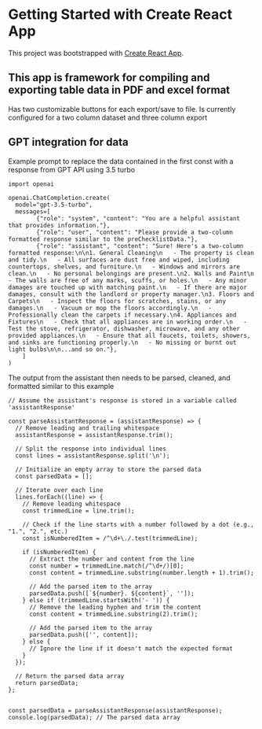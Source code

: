 # Getting Started with Create React App

This project was bootstrapped with [Create React App](https://github.com/facebook/create-react-app).

## This app is framework for compiling and exporting table data in PDF and excel format 

Has two customizable buttons for each export/save to file. Is currently configured for a two column dataset and three column export

## GPT integration for data

Example prompt to replace the data contained in the first const with a response from GPT API using 3.5 turbo

```
import openai

openai.ChatCompletion.create(
  model="gpt-3.5-turbo",
  messages=[
        {"role": "system", "content": "You are a helpful assistant that provides information."},
        {"role": "user", "content": "Please provide a two-column formatted response similar to the preChecklistData."},
        {"role": "assistant", "content": "Sure! Here's a two-column formatted response:\n\n1. General Cleaning\n   - The property is clean and tidy.\n   - All surfaces are dust free and wiped, including countertops, shelves, and furniture.\n   - Windows and mirrors are clean.\n   - No personal belongings are present.\n2. Walls and Paint\n   - The walls are free of any marks, scuffs, or holes.\n   - Any minor damages are touched up with matching paint.\n   - If there are major damages, consult with the landlord or property manager.\n3. Floors and Carpets\n   - Inspect the floors for scratches, stains, or any damages.\n   - Vacuum or mop the floors accordingly.\n   - Professionally clean the carpets if necessary.\n4. Appliances and Fixtures\n   - Check that all appliances are in working order.\n   - Test the stove, refrigerator, dishwasher, microwave, and any other provided appliances.\n   - Ensure that all faucets, toilets, showers, and sinks are functioning properly.\n   - No missing or burnt out light bulbs\n\n...and so on."},
    ]
)

```

The output from the assistant then needs to be parsed, cleaned, and formatted similar to this example

```
// Assume the assistant's response is stored in a variable called 'assistantResponse'

const parseAssistantResponse = (assistantResponse) => {
  // Remove leading and trailing whitespace
  assistantResponse = assistantResponse.trim();

  // Split the response into individual lines
  const lines = assistantResponse.split('\n');

  // Initialize an empty array to store the parsed data
  const parsedData = [];

  // Iterate over each line
  lines.forEach((line) => {
    // Remove leading whitespace
    const trimmedLine = line.trim();

    // Check if the line starts with a number followed by a dot (e.g., "1.", "2.", etc.)
    const isNumberedItem = /^\d+\./.test(trimmedLine);

    if (isNumberedItem) {
      // Extract the number and content from the line
      const number = trimmedLine.match(/^\d+/)[0];
      const content = trimmedLine.substring(number.length + 1).trim();

      // Add the parsed item to the array
      parsedData.push([`${number}. ${content}`, '']);
    } else if (trimmedLine.startsWith('- ')) {
      // Remove the leading hyphen and trim the content
      const content = trimmedLine.substring(2).trim();

      // Add the parsed item to the array
      parsedData.push(['', content]);
    } else {
      // Ignore the line if it doesn't match the expected format
    }
  });

  // Return the parsed data array
  return parsedData;
};


const parsedData = parseAssistantResponse(assistantResponse);
console.log(parsedData); // The parsed data array

```